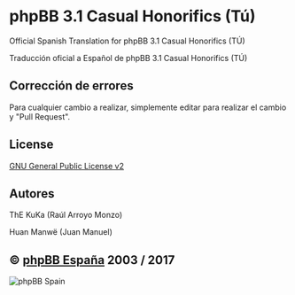 phpBB 3.1 Casual Honorifics (Tú)
================================

Official Spanish Translation for phpBB 3.1 Casual Honorifics (TÚ)

Traducción oficial a Español de phpBB 3.1 Casual Honorifics (TÚ)

## Corrección de errores
Para cualquier cambio a realizar, simplemente editar para realizar el cambio y "Pull Request".

## License
[GNU General Public License v2](http://opensource.org/licenses/GPL-2.0)

## Autores
ThE KuKa (Raúl Arroyo Monzo)

Huan Manwë (Juan Manuel)


## © [phpBB España](http://www.phpbb-es.com) 2003 / 2017

![phpBB Spain](http://www.phpbb-es.com/images/logo_es.png) 
